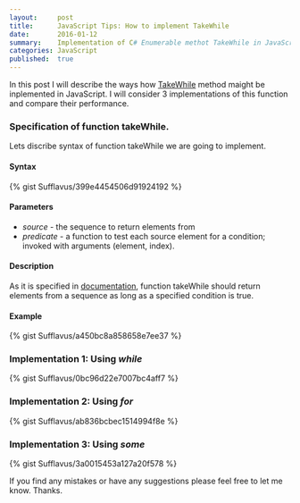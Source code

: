 ```yaml
---
layout:     post
title:      JavaScript Tips: How to implement TakeWhile
date:       2016-01-12
summary:    Implementation of C# Enumerable methot TakeWhile in JavaScript.
categories: JavaScript
published:  true
---
```


In this post I will describe the ways how [TakeWhile](https://msdn.microsoft.com/ru-ru/library/bb548775(v=vs.110).aspx) method maight be inplemented in JavaScript. I will consider 3 implementations of this function and compare their performance. 

### Specification of function takeWhile.

Lets discribe syntax of function takeWhile we are going to implement.

#### Syntax

{% gist Sufflavus/399e4454506d91924192 %}

#### Parameters
- *source* - the sequence to return elements from
- *predicate* - a function to test each source element for a condition; invoked with arguments (element, index).

#### Description
As it is specified in [documentation](https://msdn.microsoft.com/ru-ru/library/bb548775(v=vs.110).aspx), function takeWhile should return elements from a sequence as long as a specified condition is true.

#### Example

{% gist Sufflavus/a450bc8a858658e7ee37 %}

### Implementation 1: Using *while*

{% gist Sufflavus/0bc96d22e7007bc4aff7 %}

### Implementation 2: Using *for*

{% gist Sufflavus/ab836bcbec1514994f8e %}

### Implementation 3: Using *some*

{% gist Sufflavus/3a0015453a127a20f578 %}


If you find any mistakes or have any suggestions please feel free to let me know. Thanks.
